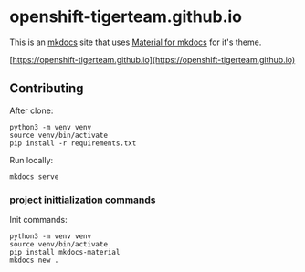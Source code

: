 # openshift-tigerteam.github.io

This is an [mkdocs](https://www.mkdocs.org) site that uses [Material for mkdocs](https://squidfunk.github.io/mkdocs-material) for it's theme. 

[https://openshift-tigerteam.github.io](https://openshift-tigerteam.github.io)


## Contributing
After clone:
```shell
python3 -m venv venv
source venv/bin/activate
pip install -r requirements.txt
```

Run locally:
```shell
mkdocs serve
```


### project inittialization commands

Init commands:
```shell
python3 -m venv venv
source venv/bin/activate
pip install mkdocs-material
mkdocs new .
```